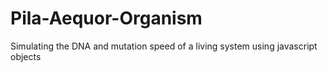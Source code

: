 # Pila-Aequor-Organism
Simulating the DNA and mutation speed of a living system using javascript objects 
